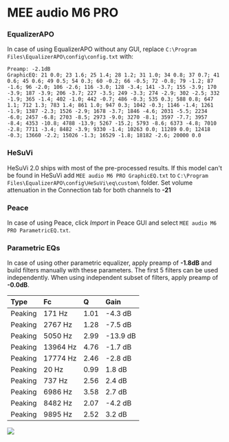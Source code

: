 # MEE audio M6 PRO

### EqualizerAPO
In case of using EqualizerAPO without any GUI, replace `C:\Program Files\EqualizerAPO\config\config.txt`
with:
```
Preamp: -2.1dB
GraphicEQ: 21 0.0; 23 1.6; 25 1.4; 28 1.2; 31 1.0; 34 0.8; 37 0.7; 41 0.6; 45 0.6; 49 0.5; 54 0.3; 60 -0.2; 66 -0.5; 72 -0.8; 79 -1.2; 87 -1.6; 96 -2.0; 106 -2.6; 116 -3.0; 128 -3.4; 141 -3.7; 155 -3.9; 170 -3.9; 187 -3.9; 206 -3.7; 227 -3.5; 249 -3.3; 274 -2.9; 302 -2.5; 332 -1.9; 365 -1.4; 402 -1.0; 442 -0.7; 486 -0.3; 535 0.3; 588 0.8; 647 1.1; 712 1.3; 783 1.4; 861 1.0; 947 0.3; 1042 -0.3; 1146 -1.4; 1261 -1.9; 1387 -2.3; 1526 -2.9; 1678 -3.7; 1846 -4.6; 2031 -5.5; 2234 -6.0; 2457 -6.8; 2703 -8.5; 2973 -9.0; 3270 -8.1; 3597 -7.7; 3957 -8.4; 4353 -10.8; 4788 -13.9; 5267 -15.2; 5793 -8.6; 6373 -4.8; 7010 -2.8; 7711 -3.4; 8482 -3.9; 9330 -1.4; 10263 0.0; 11289 0.0; 12418 -0.3; 13660 -2.2; 15026 -1.3; 16529 -1.8; 18182 -2.6; 20000 0.0
```

### HeSuVi
HeSuVi 2.0 ships with most of the pre-processed results. If this model can't be found in HeSuVi add
`MEE audio M6 PRO GraphicEQ.txt` to `C:\Program Files\EqualizerAPO\config\HeSuVi\eq\custom\` folder.
Set volume attenuation in the Connection tab for both channels to **-21**

### Peace
In case of using Peace, click *Import* in Peace GUI and select `MEE audio M6 PRO ParametricEQ.txt`.

### Parametric EQs
In case of using other parametric equalizer, apply preamp of **-1.8dB** and build filters manually
with these parameters. The first 5 filters can be used independently.
When using independent subset of filters, apply preamp of **-0.0dB**.

| Type    | Fc       |    Q | Gain     |
|:--------|:---------|:-----|:---------|
| Peaking | 171 Hz   | 1.01 | -4.3 dB  |
| Peaking | 2767 Hz  | 1.28 | -7.5 dB  |
| Peaking | 5050 Hz  | 2.99 | -13.9 dB |
| Peaking | 13964 Hz | 4.76 | -1.7 dB  |
| Peaking | 17774 Hz | 2.46 | -2.8 dB  |
| Peaking | 20 Hz    | 0.99 | 1.8 dB   |
| Peaking | 737 Hz   | 2.56 | 2.4 dB   |
| Peaking | 6986 Hz  | 3.58 | 2.7 dB   |
| Peaking | 8482 Hz  | 2.07 | -4.2 dB  |
| Peaking | 9895 Hz  | 2.52 | 3.2 dB   |

![](https://raw.githubusercontent.com/jaakkopasanen/AutoEq/master/results/rtings/avg/MEE%20audio%20M6%20PRO/MEE%20audio%20M6%20PRO.png)